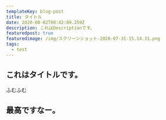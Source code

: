 ```yaml
---
templateKey: blog-post
title: タイトル
date: 2020-08-02T00:42:09.259Z
description: これはDescriptionです。
featuredpost: true
featuredimage: /img/スクリーンショット-2020-07-31-15.14.31.png
tags:
  - test
---
```

## これはタイトルです。
ふむふむ

## 最高ですなー。